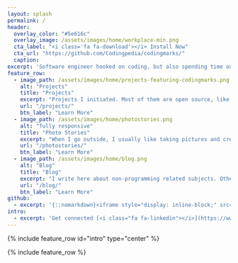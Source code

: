 ```yaml
---
layout: splash
permalink: /
header:
  overlay_color: "#5e616c"
  overlay_image: /assets/images/home/workplace-min.png
  cta_label: "<i class='fa fa-download'></i> Install Now"
  cta_url: "https://github.com/Codingpedia/codingmarks/"
  caption:
excerpt: 'Software engineer hooked on coding, but also spending time outdoors and practicing basically any kind of sports. Currently expanding #codingmarks <br /> <small><a href="https://github.com/Codingpedia/codingmarks/releases/tag/v1.6.0">Latest release v1.6.0</a></small><br /><br /> {::nomarkdown}<iframe style="display: inline-block;" src="https://ghbtns.com/github-btn.html?user=Codingpedia&repo=codingmarks&type=star&count=true&size=large" frameborder="0" scrolling="0" width="160px" height="30px"></iframe> <iframe style="display: inline-block;" src="https://ghbtns.com/github-btn.html?user=Codingpedia&repo=codingmarks&type=fork&count=true&size=large" frameborder="0" scrolling="0" width="158px" height="30px"></iframe>{:/nomarkdown}'
feature_row:
  - image_path: /assets/images/home/projects-featuring-codingmarks.png
    alt: "Projects"
    title: "Projects"
    excerpt: "Projects I initiated. Most of them are open source, like [www.codingpedia.org](http://www.codingpedia.org), [www.codingmarks.org](https://www.codingmarks.org)"
    url: "/projects/"
    btn_label: "Learn More"
  - image_path: /assets/images/home/photostories.png
    alt: "fully responsive"
    title: "Photo Stories"
    excerpt: "When I go outside, I usually like taking pictures and creating stories inside my head. Some of them are exposed here."
    url: "/photostories/"
    btn_label: "Learn More"
  - image_path: /assets/images/home/blog.png
    alt: "Blog"
    title: "Blog"
    excerpt: "I write here about non-programming related subjects. Otherwise visit [www.codingpedia.org](http://www.codingpedia.org)"
    url: "/blog/"
    btn_label: "Learn More"
github:
  - excerpt: '{::nomarkdown}<iframe style="display: inline-block;" src="https://ghbtns.com/github-btn.html?user=Codingpedia&repo=codingmarks&type=star&count=true&size=large" frameborder="0" scrolling="0" width="160px" height="30px"></iframe> <iframe style="display: inline-block;" src="https://ghbtns.com/github-btn.html?user=Codingpedia&repo=codingmarks&type=fork&count=true&size=large" frameborder="0" scrolling="0" width="158px" height="30px"></iframe>{:/nomarkdown}'
intro:
  - excerpt: 'Get connected [<i class="fa fa-linkedin"></i>](https://www.linkedin.com/in/adrian-matei)  [<i class="fa fa-github"></i>](http://github.com/amacoder) <a href="https://twitter.com/{{ site.author.twitter }}" itemprop="sameAs"><i class="fa fa-fw fa-twitter-square" aria-hidden="true"></i> </a> [<i class="fa fa-github"></i>](http://github.com/amacoder)'
---
```


{% include feature_row id="intro" type="center" %}

{% include feature_row %}
